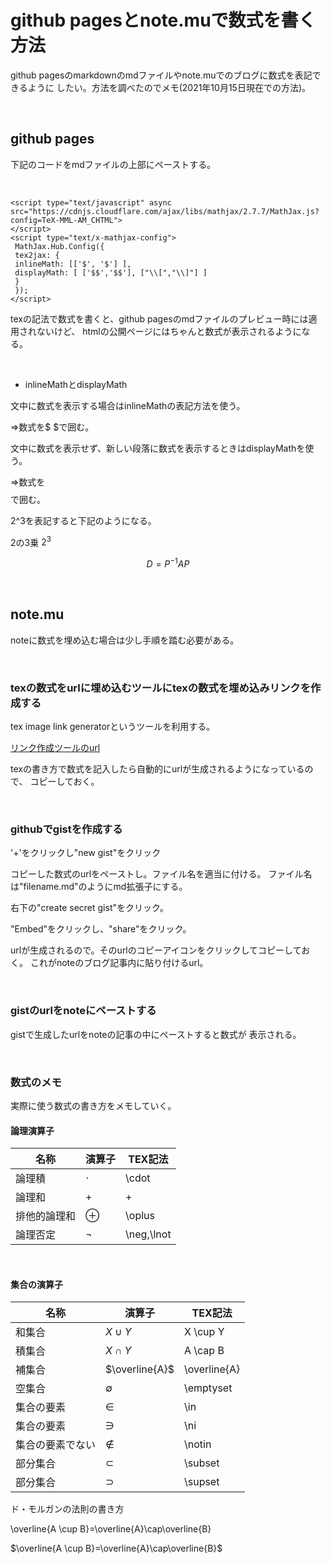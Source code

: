 <script type="text/javascript" async src="https://cdnjs.cloudflare.com/ajax/libs/mathjax/2.7.7/MathJax.js?config=TeX-MML-AM_CHTML">
</script>
<script type="text/x-mathjax-config">
 MathJax.Hub.Config({
 tex2jax: {
 inlineMath: [['$', '$'] ],
 displayMath: [ ['$$','$$'], ["\\[","\\]"] ]
 }
 });
</script>


# github pagesとnote.muで数式を書く方法

github pagesのmarkdownのmdファイルやnote.muでのブログに数式を表記できるように
したい。方法を調べたのでメモ(2021年10月15日現在での方法)。

<br />

## github pages

下記のコードをmdファイルの上部にペーストする。

<br />

```
<script type="text/javascript" async src="https://cdnjs.cloudflare.com/ajax/libs/mathjax/2.7.7/MathJax.js?config=TeX-MML-AM_CHTML">
</script>
<script type="text/x-mathjax-config">
 MathJax.Hub.Config({
 tex2jax: {
 inlineMath: [['$', '$'] ],
 displayMath: [ ['$$','$$'], ["\\[","\\]"] ]
 }
 });
</script>
```

texの記法で数式を書くと、github pagesのmdファイルのプレビュー時には適用されないけど、
htmlの公開ページにはちゃんと数式が表示されるようになる。

<br />

- inlineMathとdisplayMath

文中に数式を表示する場合はinlineMathの表記方法を使う。

⇒数式を$ $で囲む。

文中に数式を表示せず、新しい段落に数式を表示するときはdisplayMathを使う。

⇒数式を$$ $$で囲む。

2^3を表記すると下記のようになる。

2の3乗 $2^3$

$$
D = P^{-1} A P
$$

<br />

## note.mu

noteに数式を埋め込む場合は少し手順を踏む必要がある。

<br />

### texの数式をurlに埋め込むツールにtexの数式を埋め込みリンクを作成する

tex image link generatorというツールを利用する。

[リンク作成ツールのurl](https://tex-image-link-generator.herokuapp.com/)

texの書き方で数式を記入したら自動的にurlが生成されるようになっているので、
コピーしておく。

<br />

### githubでgistを作成する

'+'をクリックし"new gist"をクリック

コピーした数式のurlをペーストし。ファイル名を適当に付ける。
ファイル名は"filename.md"のようにmd拡張子にする。

右下の"create secret gist"をクリック。

"Embed"をクリックし、"share"をクリック。

urlが生成されるので。そのurlのコピーアイコンをクリックしてコピーしておく。
これがnoteのブログ記事内に貼り付けるurl。

<br />

### gistのurlをnoteにペーストする

gistで生成したurlをnoteの記事の中にペーストすると数式が
表示される。

<br />

### 数式のメモ

実際に使う数式の書き方をメモしていく。

#### 論理演算子

| 名称 | 演算子 | TEX記法 |
| ---- | ---- |  ----|
| 論理積 | $\cdot$ | \cdot |
| 論理和 | + | + |
| 排他的論理和 | $\oplus$ | \oplus |
| 論理否定 | $\lnot$ | \neg,\lnot |

<br />

#### 集合の演算子

| 名称 | 演算子 | TEX記法 |
| ---- | ---- |  ----|
| 和集合 | $X \cup Y$ | X \cup Y |
| 積集合 | $X \cap Y$ | A \cap B |
| 補集合 | $\overline{A}$ | \overline{A} |
| 空集合 | $\emptyset$ | \emptyset |
| 集合の要素 | $\in$ | \in |
| 集合の要素 | $\ni$ | \ni |
| 集合の要素でない | $\notin$ | \notin |
| 部分集合 | $\subset$ | \subset |
| 部分集合 | $\supset$ | \supset |


ド・モルガンの法則の書き方

\overline{A \cup B}=\overline{A}\cap\overline{B}

$\overline{A \cup B}=\overline{A}\cap\overline{B}$







